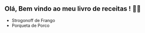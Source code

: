 ## Olá, Bem vindo ao meu livro de receitas ! :man_cook:



- Strogonoff de Frango
- Porqueta de Porco

